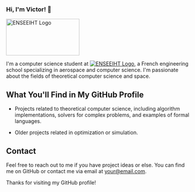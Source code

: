 ### Hi, I'm Victor! 👋

[<img src="https://www.kouidri.fr/Projets/E-portfolio/medias/images/Logo/inp-n7.png" alt="ENSEEIHT Logo" width="200" height="100">](https://www.enseeiht.fr/)

I'm a computer science student at [![ENSEEIHT Logo](https://www.kouidri.fr/Projets/E-portfolio/medias/images/Logo/inp-n7.png)](https://www.enseeiht.fr/), a French engineering school specializing in aerospace and computer science. I'm passionate about the fields of theoretical computer science and space.

## What You'll Find in My GitHub Profile

- Projects related to theoretical computer science, including algorithm implementations, solvers for complex problems, and examples of formal languages.

- Older projects related in optimization or simulation. 

## Contact

Feel free to reach out to me if you have project ideas or else. You can find me on GitHub or contact me via email at [your@email.com](mailto:your@email.com).

Thanks for visiting my GitHub profile!



<!--
**VicVEVO/vicVEVO** is a ✨ _special_ ✨ repository because its `README.md` (this file) appears on your GitHub profile.

Here are some ideas to get you started:

- 🔭 I’m currently working on ...
- 🌱 I’m currently learning ...
- 👯 I’m looking to collaborate on ...
- 🤔 I’m looking for help with ...
- 💬 Ask me about ...
- 📫 How to reach me: ...
- 😄 Pronouns: ...
- ⚡ Fun fact: ...
-->
